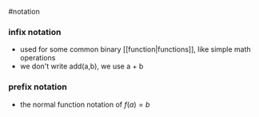  #notation 
### infix notation
- used for some common binary [[function|functions]], like simple math operations 
- we don't write add(a,b), we use a + b

### prefix notation
- the normal function notation of $f(a) = b$